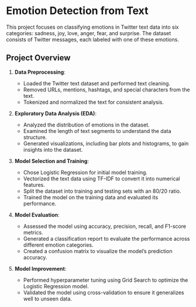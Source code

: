 # Emotion Detection from Text

This project focuses on classifying emotions in Twitter text data into six categories: sadness, joy, love, anger, fear, and surprise. The dataset consists of Twitter messages, each labeled with one of these emotions.

## Project Overview

1. **Data Preprocessing**:
   - Loaded the Twitter text dataset and performed text cleaning.
   - Removed URLs, mentions, hashtags, and special characters from the text.
   - Tokenized and normalized the text for consistent analysis.

2. **Exploratory Data Analysis (EDA)**:
   - Analyzed the distribution of emotions in the dataset.
   - Examined the length of text segments to understand the data structure.
   - Generated visualizations, including bar plots and histograms, to gain insights into the dataset.

3. **Model Selection and Training**:
   - Chose Logistic Regression for initial model training.
   - Vectorized the text data using TF-IDF to convert it into numerical features.
   - Split the dataset into training and testing sets with an 80/20 ratio.
   - Trained the model on the training data and evaluated its performance.

4. **Model Evaluation**:
   - Assessed the model using accuracy, precision, recall, and F1-score metrics.
   - Generated a classification report to evaluate the performance across different emotion categories.
   - Created a confusion matrix to visualize the model’s prediction accuracy.

5. **Model Improvement**:
   - Performed hyperparameter tuning using Grid Search to optimize the Logistic Regression model.
   - Validated the model using cross-validation to ensure it generalizes well to unseen data.
